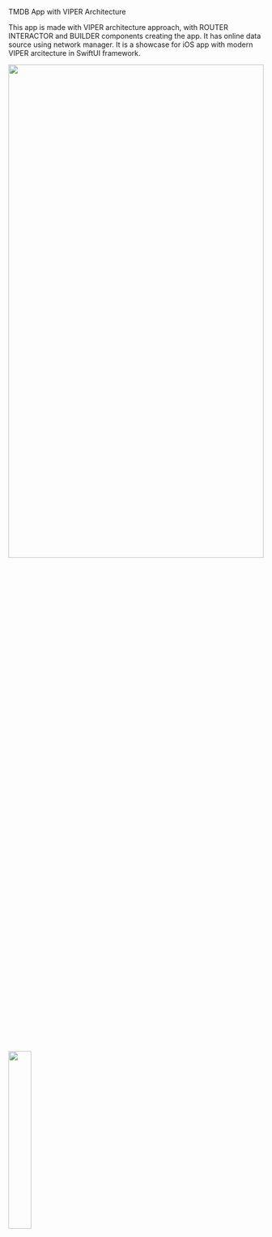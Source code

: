 TMDB App with VIPER Architecture

This app is made with VIPER architecture approach, with ROUTER INTERACTOR and BUILDER components creating the app. It has online data source using network manager. It is a showcase for iOS app with modern VIPER arcitecture in SwiftUI framework.

<img src="https://github.com/user-attachments/assets/092accf2-ab58-43a6-a3f3-643208bb5d06" width="100%" height="50%">
<img src="https://github.com/user-attachments/assets/7baf96d8-8027-4b89-9a3e-b59e1a9c3e9a" width="30%" height="30%">

